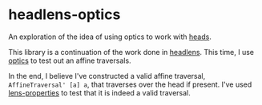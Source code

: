# headlens-optics

An exploration of the idea of using optics to work with
[heads](https://hackage.haskell.org/package/base-4.15.0.0/docs/Prelude.html#v:head).

This library is a continuation of the work done in
[headlens](https://github.com/gregorias/headlens). This time, I use
[optics](https://hackage.haskell.org/package/optics) to test out an affine
traversals.

In the end, I believe I've constructed a valid affine traversal,
`AffineTraversal' [a] a`, that traverses over the head if present.  I've used
[lens-properties](https://hackage.haskell.org/package/lens-properties) to test
that it is indeed a valid traversal.
